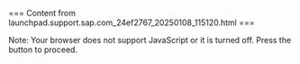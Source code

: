 === Content from launchpad.support.sap.com_24ef2767_20250108_115120.html ===


Note: Your browser does not support JavaScript or it is turned off. Press the button to proceed.


